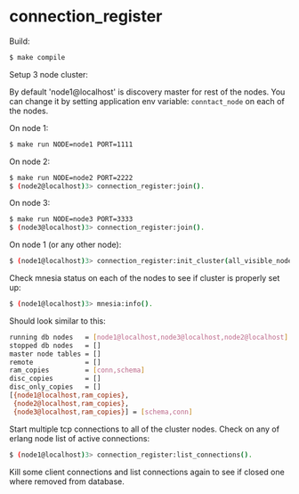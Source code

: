 connection_register
===================

Build:

~~~bash
$ make compile
~~~

Setup 3 node cluster:

By default 'node1@localhost' is discovery master for rest of the nodes. You can change it by setting application env variable: `conntact_node` on each of the nodes.

On node 1:
~~~bash
$ make run NODE=node1 PORT=1111
~~~

On node 2:
~~~bash
$ make run NODE=node2 PORT=2222
$ (node2@localhost)3> connection_register:join().
~~~

On node 3:
~~~bash
$ make run NODE=node3 PORT=3333
$ (node3@localhost)3> connection_register:join().
~~~

On node 1 (or any other node):
~~~bash
$ (node1@localhost)3> connection_register:init_cluster(all_visible_nodes).
~~~

Check mnesia status on each of the nodes to see if cluster is properly set up:

~~~bash
$ (node1@localhost)3> mnesia:info().
~~~

Should look similar to this:

~~~bash
running db nodes   = [node1@localhost,node3@localhost,node2@localhost]
stopped db nodes   = []
master node tables = []
remote             = []
ram_copies         = [conn,schema]
disc_copies        = []
disc_only_copies   = []
[{node1@localhost,ram_copies},
 {node2@localhost,ram_copies},
 {node3@localhost,ram_copies}] = [schema,conn]
~~~

Start multiple tcp connections to all of the cluster nodes. Check on any of erlang node list of active connections:

~~~bash
$ (node1@localhost)3> connection_register:list_connections().
~~~

Kill some client connections and list connections again to see if closed one where removed from database.


